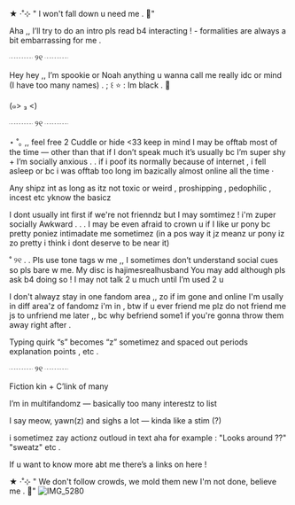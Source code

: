 ★ ‧˚⊹ " I won't fall down u need me . 💛"


Aha ,, I’ll try to do an intro pls read b4 interacting ! - formalities are always a bit embarrassing for me .

┈┈┈ ୨୧ ┈┈┈


Hey hey ,, I’m spookie or Noah anything u wanna call me really idc or mind (I have too many names) .
; ꒰ ⭐️ : Im black  . 🪼

(๑> ₃ <)

┈┈┈ ୨୧ ┈┈┈

⋆ ˚｡ ,, feel free 2 Cuddle or hide <33 keep in mind I may be offtab most of the time — other than that if I don’t speak much it’s usually bc I’m super shy + I’m socially anxious . . if i poof its normally because of internet , i fell asleep or bc i was offtab too long im bazically almost online all the time 
‧

Any shipz int as long as itz not toxic or weird , proshipping , pedophilic , incest etc yknow the basicz 


I dont usually int first if we're not frienndz but I may somtimez ! i'm zuper socially  Awkward   . . .  I may be even afraid to crown u if I like ur pony bc pretty poniez intimadate me sometimez (in a pos way it jz meanz ur pony iz zo pretty i think i dont deserve to be near it)


˚ ୨୧ . . Pls use tone tags w me ,, I sometimes don’t understand social cues so pls bare w me. 
My disc is hajimesrealhusband You may add although pls ask b4 doing so ! I may not talk 2 u much until I’m used 2 u


I don't alwayz stay in one fandom area ,, zo if im gone and online I'm usally in diff area'z of fandomz i'm in , btw if u ever friend me plz do not friend me js to unfriend me later ,, bc why befriend some1 if you're gonna throw them away right after  .



Typing quirk “s” becomes “z” sometimez and spaced out periods explanation points , etc .

┈┈┈ ୨୧ ┈┈┈


Fiction kin + C’link of many

I’m in multifandomz — basically too many interestz to list


I say meow, yawn(z) and sighs a lot — kinda like a stim (?)

i sometimez zay actionz outloud in text aha for example : "Looks around ??" "sweatz" etc . 

If u want to know more abt me there’s a links on here !



★ ‧˚⊹ " We don't follow crowds, we mold them new
I'm not done, believe me . 🦴"
![IMG_5280](https://github.com/user-attachments/assets/ae85eab9-5746-42cd-ac8f-accb7861ff4f)
